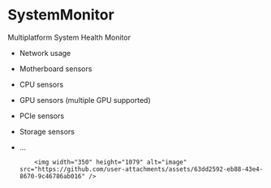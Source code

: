 # SystemMonitor
Multiplatform System Health Monitor

- Network usage
- Motherboard sensors
- CPU sensors
- GPU sensors (multiple GPU supported)
- PCIe sensors
- Storage sensors
- ...
  

          <img width="350" height="1079" alt="image" src="https://github.com/user-attachments/assets/63dd2592-eb88-43e4-8670-9c46786ab016" />
